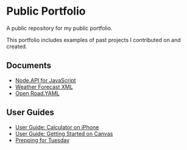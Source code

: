 # Public Portfolio
A public repository for my public portfolio. 

This portfolio includes examples of past projects I contributed on and created. 

## Documents 
- [Node.API for JavaScript](https://github.com/emilyschaedle/documentation-portfolio/wiki/API-for-Node.API-Documentation)
- [Weather Forecast XML](https://github.com/emilyschaedle/documentation-portfolio/blob/master/XML%20Documentation.pdf) 
- [Open Road.YAML](https://github.com/emilyschaedle/documentation-portfolio/blob/master/Open%20Road.YAML.pdf)

## User Guides
- [User Guide: Calculator on iPhone](https://github.com/emilyschaedle/documentation-portfolio/wiki/User-Guide:-Calculator-on-iPhone)
- [User Guide: Getting Started on Canvas](https://github.com/emilyschaedle/documentation-portfolio/wiki/User-Guide:-Canvas) 
- [Prepping for Tuesday](https://github.com/emilyschaedle/documentation-portfolio/blob/master/Prepping%20For%20Tuesday.pdf) 
